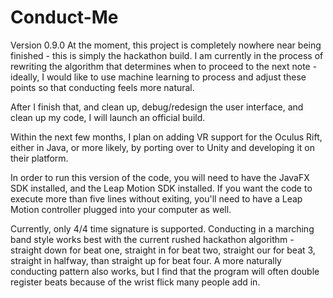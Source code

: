 # Conduct-Me
Version 0.9.0
At the moment, this project is completely nowhere near being finished - this is simply the hackathon build. I am currently in the process of rewriting the algorithm that determines when to proceed to the next note - ideally, I would like to use machine learning to process and adjust these points so that conducting feels more natural.

After I finish that, and clean up, debug/redesign the user interface, and clean up my code, I will launch an official build. 

Within the next few months, I plan on adding VR support for the Oculus Rift, either in Java, or more likely, by porting over to Unity and developing it on their platform.

In order to run this version of the code, you will need to have the JavaFX SDK installed, and the Leap Motion SDK installed. If you want the code to execute more than five lines without exiting, you'll need to have a Leap Motion controller plugged into your computer as well.

Currently, only 4/4 time signature is supported. Conducting in a marching band style works best with the current rushed hackathon algorithm - straight down for beat one, straight in for beat two, straight our for beat 3, straight in halfway, than straight up for beat four. A more naturally conducting pattern also works, but I find that the program will often double register beats because of the wrist flick many people add in.
